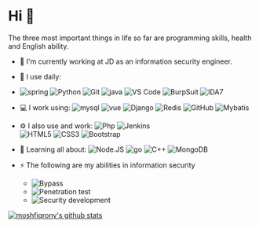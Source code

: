 # Hi  👋

The three most important things in life so far are programming skills, health and English ability.

- 🏢 I'm currently working at JD as an information security engineer. 
- 🚀 I use daily:
- ![spring](https://img.shields.io/badge/-Spring5-black?style=plastic&logo=spring)
  ![Python](https://img.shields.io/badge/-Python-8fcfd1?style=plastic&logo=Python)
  ![Git](https://img.shields.io/badge/-Git-black?style=plastic&logo=git)
  ![java](https://img.shields.io/badge/-java-red?style=plastic&logo=java)
  ![VS Code](https://img.shields.io/badge/-VS%20Code-007ACC?style=plastic&logo=visual-studio-code)
  ![BurpSuit](https://img.shields.io/badge/-BurpSuit-yellow?style=plastic&logo=BurpSuit)
  ![IDA7](https://img.shields.io/badge/-IDA7-black?style=plastic&logo=IDA)
  

- 💻 I work using:
  ![mysql](https://img.shields.io/badge/-mysql-3b2e5a?style=plastic&logo=mysql)
  ![vue](https://img.shields.io/badge/-vue-0081CB?style=plastic&logo=vue)
  ![Django](https://img.shields.io/badge/-Django-092E20?style=plastic&logo=Django)
  ![Redis](https://img.shields.io/badge/-Redis-336791?style=plastic&logo=Redis)
  ![GitHub](https://img.shields.io/badge/-GitHub-181717?style=plastic&logo=github)
  ![Mybatis](https://img.shields.io/badge/-Mybatis-FCA121?style=plastic&logo=Mybatis)
- ⚙️ I also use and work: ![Php](https://img.shields.io/badge/-php-394989?style=plastic&logo=php)  ![Jenkins](https://img.shields.io/badge/-Jenkins-black?style=plastic&logo=Jenkins)  
  ![HTML5](https://img.shields.io/badge/-HTML5-E34F26?style=plastic&logo=html5&logoColor=white)
  ![CSS3](https://img.shields.io/badge/-CSS3-1572B6?style=plastic&logo=css3)
  ![Bootstrap](https://img.shields.io/badge/-Bootstrap-563D7C?style=plastic&logo=bootstrap)
- 🌱 Learning all about:
  ![Node.JS](https://img.shields.io/badge/-Node.JS-black?style=plastic&logo=Node.js) ![go](https://img.shields.io/badge/-go-c7b198?style=plastic&logo=go) ![C++](https://img.shields.io/badge/-C++-00599C?style=plastic&logo=c)
  ![MongoDB](https://img.shields.io/badge/-MongoDB-black?style=plastic&logo=mongodb)
- ⚡️ The following are my abilities in information security
    * ![Bypass](https://img.shields.io/badge/-Bypass-black?style=plastic)
    * ![Penetration test](https://img.shields.io/badge/-Penetration%20test-yellow?style=plastic)
    * ![Security development](https://img.shields.io/badge/-Security%20development-red?style=plastic)

[![moshfiqrony's github stats](https://github-readme-stats.vercel.app/api?username=retnullyu&theme=dark&show_icons=true)](https://github.com/moshfiqrony)

